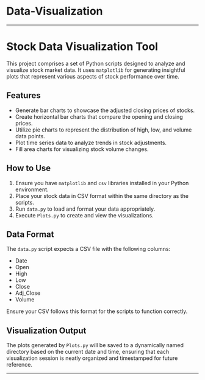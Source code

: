 # Data-Visualization

---

# Stock Data Visualization Tool

This project comprises a set of Python scripts designed to analyze and visualize stock market data. It uses `matplotlib` for generating insightful plots that represent various aspects of stock performance over time.

## Features

- Generate bar charts to showcase the adjusted closing prices of stocks.
- Create horizontal bar charts that compare the opening and closing prices.
- Utilize pie charts to represent the distribution of high, low, and volume data points.
- Plot time series data to analyze trends in stock adjustments.
- Fill area charts for visualizing stock volume changes.

## How to Use

1. Ensure you have `matplotlib` and `csv` libraries installed in your Python environment.
2. Place your stock data in CSV format within the same directory as the scripts.
3. Run `data.py` to load and format your data appropriately.
4. Execute `Plots.py` to create and view the visualizations.

## Data Format

The `data.py` script expects a CSV file with the following columns:

- Date
- Open
- High
- Low
- Close
- Adj_Close
- Volume

Ensure your CSV follows this format for the scripts to function correctly.

## Visualization Output

The plots generated by `Plots.py` will be saved to a dynamically named directory based on the current date and time, ensuring that each visualization session is neatly organized and timestamped for future reference.

---
